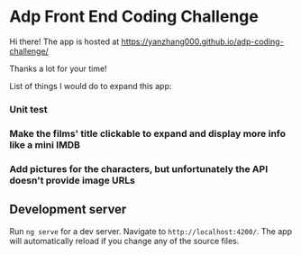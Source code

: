 # Adp Front End Coding Challenge

Hi there! The app is hosted at https://yanzhang000.github.io/adp-coding-challenge/

Thanks a lot for your time!

List of things I would do to expand this app: 
  ### Unit test
  ### Make the films' title clickable to expand and display more info like a mini IMDB
  ### Add pictures for the characters, but unfortunately the API doesn't provide image URLs 

## Development server
Run `ng serve` for a dev server. Navigate to `http://localhost:4200/`. The app will automatically reload if you change any of the source files.



